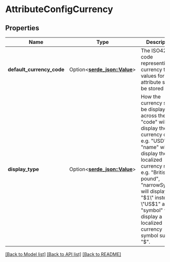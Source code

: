 # AttributeConfigCurrency

## Properties

Name | Type | Description | Notes
------------ | ------------- | ------------- | -------------
**default_currency_code** | Option<[**serde_json::Value**](serde_json::Value.md)> | The ISO4217 code representing the currency that values for this attribute should be stored in. | 
**display_type** | Option<[**serde_json::Value**](serde_json::Value.md)> | How the currency should be displayed across the app. \"code\" will display the ISO currency code e.g. \"USD\", \"name\" will display the localized currency name e.g. \"British pound\", \"narrowSymbol\" will display \"$1\" instead of \"US$1\" and \"symbol\" will display a localized currency symbol such as \"$\". | 

[[Back to Model list]](../README.md#documentation-for-models) [[Back to API list]](../README.md#documentation-for-api-endpoints) [[Back to README]](../README.md)


